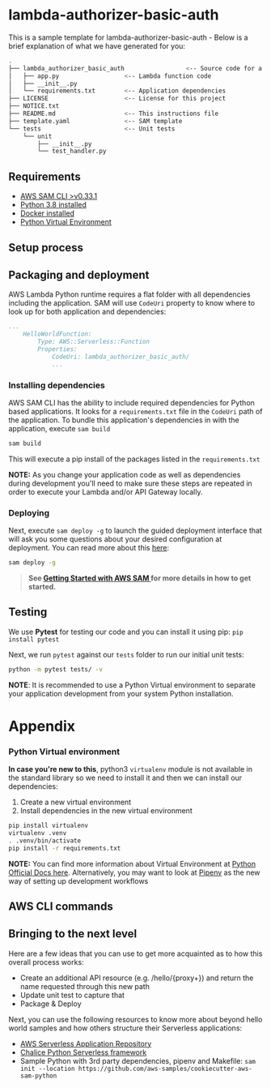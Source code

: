 # lambda-authorizer-basic-auth

This is a sample template for lambda-authorizer-basic-auth - Below is a brief explanation of what we have generated for you:

```bash
.
├── lambda_authorizer_basic_auth                 <-- Source code for a lambda function
│   ├── app.py                  <-- Lambda function code
│   ├── __init__.py
│   └── requirements.txt        <-- Application dependencies
├── LICENSE                     <-- License for this project
├── NOTICE.txt
├── README.md                   <-- This instructions file
├── template.yaml               <-- SAM template
└── tests                       <-- Unit tests
    └── unit
        ├── __init__.py
        └── test_handler.py
```

## Requirements

* [AWS SAM CLI >v0.33.1](https://docs.aws.amazon.com/serverless-application-model/latest/developerguide/serverless-sam-cli-install.html)
* [Python 3.8 installed](https://www.python.org/downloads/)
* [Docker installed](https://www.docker.com/community-edition)
* [Python Virtual Environment](http://docs.python-guide.org/en/latest/dev/virtualenvs/)

## Setup process

## Packaging and deployment

AWS Lambda Python runtime requires a flat folder with all dependencies including the application. SAM will use `CodeUri` property to know where to look up for both application and dependencies:

```yaml
...
    HelloWorldFunction:
        Type: AWS::Serverless::Function
        Properties:
            CodeUri: lambda_authorizer_basic_auth/
            ...
```
### Installing dependencies

AWS SAM CLI has the ability to include required dependencies for Python based applications. It looks for a `requirements.txt` file in the `CodeUri` path of the application. To bundle this application's dependencies in with the application, execute `sam build`

```bash
sam build
```

This will execute a pip install of the packages listed in the `requirements.txt`

**NOTE:** As you change your application code as well as dependencies during development you'll need to make sure these steps are repeated in order to execute your Lambda and/or API Gateway locally.

### Deploying

Next, execute `sam deploy -g` to launch the guided deployment interface that will ask you some questions about your desired configuration at deployment. You can read more about this [here](https://aws.amazon.com/blogs/compute/a-simpler-deployment-experience-with-aws-sam-cli/):

```bash
sam deploy -g
```

> **See [Getting Started with AWS SAM ](https://docs.aws.amazon.com/serverless-application-model/latest/developerguide/serverless-getting-started.html) for more details in how to get started.**

## Testing

We use **Pytest** for testing our code and you can install it using pip: ``pip install pytest`` 

Next, we run `pytest` against our `tests` folder to run our initial unit tests:

```bash
python -m pytest tests/ -v
```

**NOTE**: It is recommended to use a Python Virtual environment to separate your application development from  your system Python installation.

# Appendix

### Python Virtual environment
**In case you're new to this**, python3 `virtualenv` module is not available in the standard library so we need to install it and then we can install our dependencies:

1. Create a new virtual environment
2. Install dependencies in the new virtual environment

```bash
pip install virtualenv
virtualenv .venv
. .venv/bin/activate
pip install -r requirements.txt
```

**NOTE:** You can find more information about Virtual Environment at [Python Official Docs here](https://docs.python.org/3/tutorial/venv.html). Alternatively, you may want to look at [Pipenv](https://github.com/pypa/pipenv) as the new way of setting up development workflows
## AWS CLI commands

## Bringing to the next level

Here are a few ideas that you can use to get more acquainted as to how this overall process works:

* Create an additional API resource (e.g. /hello/{proxy+}) and return the name requested through this new path
* Update unit test to capture that
* Package & Deploy

Next, you can use the following resources to know more about beyond hello world samples and how others structure their Serverless applications:

* [AWS Serverless Application Repository](https://aws.amazon.com/serverless/serverlessrepo/)
* [Chalice Python Serverless framework](https://github.com/aws/chalice)
* Sample Python with 3rd party dependencies, pipenv and Makefile: ``sam init --location https://github.com/aws-samples/cookiecutter-aws-sam-python``
